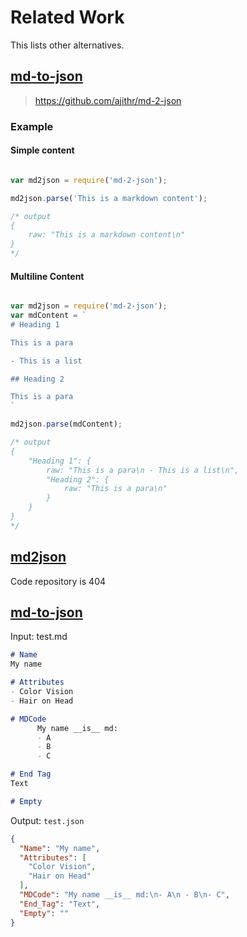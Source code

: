 # Related Work

This lists other alternatives.


## [md-to-json](https://www.npmjs.com/package/md-2-json)

> https://github.com/ajithr/md-2-json

### Example

#### Simple content

```js

var md2json = require('md-2-json');

md2json.parse('This is a markdown content');

/* output
{
    raw: "This is a markdown content\n"
}
*/

```

#### Multiline Content

```js

var md2json = require('md-2-json');
var mdContent = `
# Heading 1

This is a para

- This is a list

## Heading 2

This is a para
`

md2json.parse(mdContent);

/* output
{
    "Heading 1": {
        raw: "This is a para\n - This is a list\n",
        "Heading 2": {
            raw: "This is a para\n"
        }
    }
}
*/

```

## [md2json](https://www.npmjs.com/package/@jackens/md2json)

Code repository is 404

## [md-to-json](https://github.com/PatternPedia/md-to-json)

Input: test.md

```markdown
# Name
My name

# Attributes
- Color Vision
- Hair on Head

# MDCode
      My name __is__ md:
      - A
      - B
      - C

# End Tag
Text

# Empty
```

Output: `test.json`

```json
{
  "Name": "My name",
  "Attributes": [
    "Color Vision",
    "Hair on Head"
  ],
  "MDCode": "My name __is__ md:\n- A\n - B\n- C",
  "End_Tag": "Text",
  "Empty": ""
}
```
